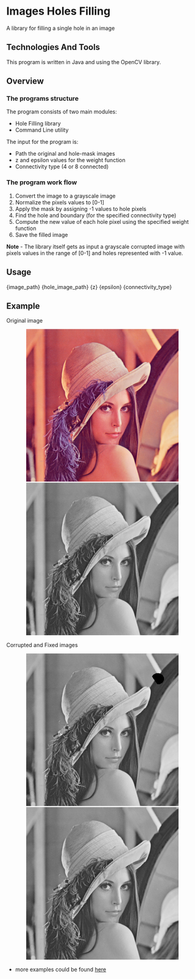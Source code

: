 # Images Holes Filling
A library for filling a single hole in an image

## Technologies And Tools
This program is written in Java and using the OpenCV library.<br/>

## Overview
### The programs structure
The program consists of two main modules:
* Hole Filling library
* Command Line utility

The input for the program is:
* Path the original and hole-mask images
* z and epsilon values for the weight function
* Connectivity type (4 or 8 connected)

### The program work flow
1. Convert the image to a grayscale image
2. Normalize the pixels values to [0-1]
3. Apply the mask by assigning -1 values to hole pixels
4. Find the hole and boundary (for the specified connectivity type)
5. Compute the new value of each hole pixel using the specified weight function
6. Save the filled image

**Note** - The library itself gets as input a grayscale corrupted image with pixels values in the range of [0-1] and holes represented with -1 value.

## Usage
{image_path} {hole_image_path} {z} {epsilon} {connectivity_type}

## Example
Original image
<p align="center">
    <img src="images/Lenna.png" width="400" height="400">
    <img src="images/Lenna_gray.png" width="400" height="400">
</p>

Corrupted and Fixed images
<p align="center">
    <img src="images/mask3/Lenna_corrupted.png" width="400" height="400">
    <img src="images/mask3/Lenna_fixed.png" width="400" height="400">
</p>

* more examples could be found [here](https://github.com/IdoSagiv/hole-filling/tree/main/images)
